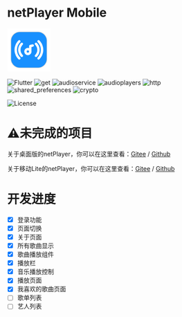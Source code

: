 # netPlayer Mobile
<img src="./_assets/icon.png" width="100px">

![Flutter](https://img.shields.io/badge/Flutter-3.13-blue?logo=Flutter)
![get](https://img.shields.io/badge/get-4.6.5-red)
![audioservice](https://img.shields.io/badge/audio_service-0.18.10-green)
![audioplayers](https://img.shields.io/badge/audioplayers-1.1.0-yellow)
![http](https://img.shields.io/badge/http-1.1.0-orange)
![shared_preferences](https://img.shields.io/badge/shared_preferences-2.2.0-lightgreen)
![crypto](https://img.shields.io/badge/crypto-3.0.3-lightblue)

![License](https://img.shields.io/badge/License-MIT-dark_green)

# ⚠️未完成的项目

关于桌面版的netPlayer，你可以在这里查看：[Gitee](https://gitee.com/Ryan-zhou/net-player) / [Github](https://github.com/Zhoucheng133/net-player)

关于移动Lite的netPlayer，你可以在这里查看：[Gitee](https://gitee.com/Ryan-zhou/net-player_-lite) / [Github](https://github.com/Zhoucheng133/neyPlayer_Lite)

# 开发进度
- [x] 登录功能
- [x] 页面切换
- [x] 关于页面
- [x] 所有歌曲显示
- [x] 歌曲播放组件
- [x] 播放栏
- [x] 音乐播放控制
- [x] 播放页面
- [x] 我喜欢的歌曲页面
- [ ] 歌单列表
- [ ] 艺人列表